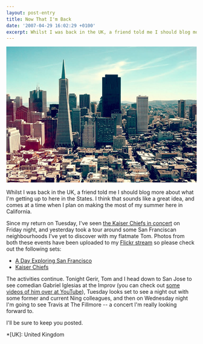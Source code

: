 ```yaml
---
layout: post-entry
title: Now That I'm Back
date: '2007-04-29 16:02:29 +0100'
excerpt: Whilst I was back in the UK, a friend told me I should blog more about what I'm getting up to here in the States. I think that sounds like a great idea, and comes at a time when I plan on making the most of my summer here in California.
---
```

![Downtown San Francisco from Coit Tower](/assets/images/2007/04/now_that_im_back.jpg)

Whilst I was back in the UK, a friend told me I should blog more about what I'm getting up to here in the States. I think that sounds like a great idea, and comes at a time when I plan on making the most of my summer here in California.

Since my return on Tuesday, I've seen [the Kaiser Chiefs in concert][1] on Friday night, and yesterday took a tour around some San Franciscan neighbourhoods I've yet to discover with my flatmate Tom. Photos from both these events have been uploaded to my [Flickr stream][2] so please check out the following sets:

* [A Day Exploring San Francisco][3]
* [Kaiser Chiefs][4]

The activities continue. Tonight Gerir, Tom and I head down to San Jose to see comedian Gabriel Iglesias at the Improv (you can check out [some videos of him over at YouTube][5]), Tuesday looks set to see a night out with some former and current Ning colleagues, and then on Wednesday night I'm going to see Travis at The Fillmore -- a concert I'm really looking forward to.

I'll be sure to keep you posted.

[1]: /2007/04/kaiser_chiefs_warfield
[2]: http://flickr.com/photos/paulrobertlloyd/
[3]: http://flickr.com/photos/paulrobertlloyd/sets/72157622798017859/
[4]: http://flickr.com/photos/paulrobertlloyd/sets/72157622639222453/
[5]: http://www.youtube.com/results?search_query=Gabriel+Iglesias

*[UK]: United Kingdom
